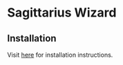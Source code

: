 # Sagittarius Wizard

## Installation

Visit [here](http://willyg302.github.io/Sagittarius/wizard/) for installation instructions.
